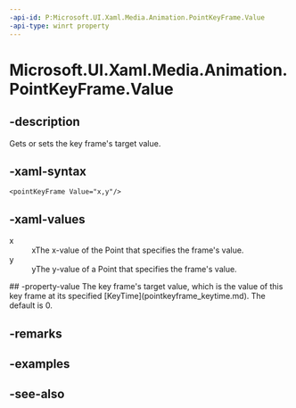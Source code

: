 ```yaml
---
-api-id: P:Microsoft.UI.Xaml.Media.Animation.PointKeyFrame.Value
-api-type: winrt property
---
```


<!-- Property syntax
public Windows.Foundation.Point Value { get;  set; }
-->

# Microsoft.UI.Xaml.Media.Animation.PointKeyFrame.Value

## -description
Gets or sets the key frame's target value.

## -xaml-syntax
```xaml
<pointKeyFrame Value="x,y"/>
```


## -xaml-values
<dl><dt>x</dt><dd>xThe x-value of the Point that specifies the frame's value.</dd>
<dt>y</dt><dd>yThe y-value of a Point that specifies the frame's value.</dd>
</dl>
## -property-value
The key frame's target value, which is the value of this key frame at its specified [KeyTime](pointkeyframe_keytime.md). The default is 0.

## -remarks

## -examples

## -see-also
